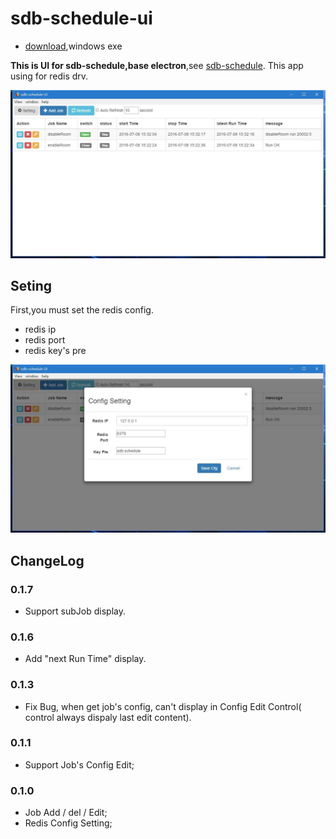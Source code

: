 # sdb-schedule-ui

- [download],windows exe

**This is UI for sdb-schedule,base electron**,see [sdb-schedule]. This app using for redis drv.

![Main][idMain]


## Seting
First,you must set the redis config. 
- redis ip
- redis port
- redis key's pre

![Setting][idSet]

## ChangeLog
### 0.1.7
- Support subJob display.

### 0.1.6
- Add "next Run Time" display.

### 0.1.3
- Fix Bug, when get job's config, can't display in Config Edit Control( control always dispaly last edit content).

### 0.1.1
- Support Job's Config Edit;

### 0.1.0
- Job Add / del / Edit;
- Redis Config Setting;



[sdb-schedule]: https://github.com/shudingbo/sdb-schedule
[download]: https://github.com/shudingbo/sdb-public/blob/master/sdb-schedule-ui/sdb-schedule-ui.7z
[idMain]: https://github.com/shudingbo/sdb-public/blob/master/sdb-schedule-ui/main.jpg  "Main"
[idSet]: https://github.com/shudingbo/sdb-public/blob/master/sdb-schedule-ui/setting.jpg  "Setting"
          
